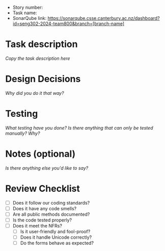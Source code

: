 - Story number:
- Task name:
- SonarQube link: https://sonarqube.csse.canterbury.ac.nz/dashboard?id=seng302-2024-team800&branch=[branch-name]

# Task description

*Copy the task description here*

# Design Decisions

*Why did you do it that way?*

# Testing

*What testing have you done? Is there anything that can only be tested manually? Why?*

# Notes (optional)

*Is there anything else you'd like to say?*

# Review Checklist

- [ ] Does it follow our coding standards?
- [ ] Does it have any code smells?
- [ ] Are all public methods documented?
- [ ] Is the code tested properly?
- [ ] Does it meet the NFRs?
  - [ ] Is it user-friendly and fool-proof?
  - [ ] Does it handle Unicode correctly?
  - [ ] Do the forms behave as expected?
